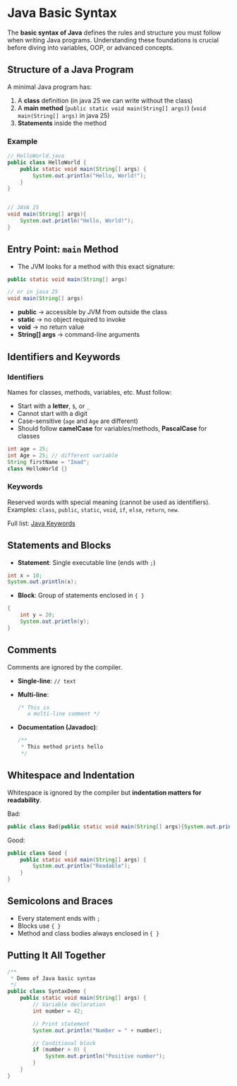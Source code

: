 # Java Basic Syntax

The **basic syntax of Java** defines the rules and structure you must follow when writing Java programs. Understanding these foundations is crucial before diving into variables, OOP, or advanced concepts.

## Structure of a Java Program

A minimal Java program has:

1. A **class** definition (in java 25 we can write without the class)
2. A **main method** (`public static void main(String[] args)`) (`void main(String[] args)` in java 25)
3. **Statements** inside the method

### Example

```java
// HelloWorld.java
public class HelloWorld {
    public static void main(String[] args) {
        System.out.println("Hello, World!");
    }
}


// JAVA 25
void main(String[] args){
    System.out.println("Hello, World!");
}
````

## Entry Point: `main` Method

* The JVM looks for a method with this exact signature:

```java
public static void main(String[] args)

// or in java 25 
void main(String[] args)
```

* **public** → accessible by JVM from outside the class
* **static** → no object required to invoke
* **void** → no return value
* **String\[] args** → command-line arguments

## Identifiers and Keywords

### Identifiers

Names for classes, methods, variables, etc. Must follow:

* Start with a **letter**, `$`, or `_`
* Cannot start with a digit
* Case-sensitive (`age` and `Age` are different)
* Should follow **camelCase** for variables/methods, **PascalCase** for classes

```java
int age = 25;
int Age = 25; // different variable
String firstName = "Imad";
class HelloWorld {}
```

### Keywords

Reserved words with special meaning (cannot be used as identifiers).
Examples: `class`, `public`, `static`, `void`, `if`, `else`, `return`, `new`.

Full list: [Java Keywords](https://docs.oracle.com/javase/tutorial/java/nutsandbolts/_keywords.html)

## Statements and Blocks

* **Statement**: Single executable line (ends with `;`)

```java
int x = 10;
System.out.println(x);
```

* **Block**: Group of statements enclosed in `{ }`

```java
{
    int y = 20;
    System.out.println(y);
}
```

## Comments

Comments are ignored by the compiler.

* **Single-line**: `// text`
* **Multi-line**:

  ```java
  /* This is
     a multi-line comment */
  ```
* **Documentation (Javadoc)**:

  ```java
  /**
   * This method prints hello
   */
  ```

## Whitespace and Indentation

Whitespace is ignored by the compiler but **indentation matters for readability**.

Bad:

```java
public class Bad{public static void main(String[] args){System.out.println("Ugly");}}
```

Good:

```java
public class Good {
    public static void main(String[] args) {
        System.out.println("Readable");
    }
}
```

## Semicolons and Braces

* Every statement ends with `;`
* Blocks use `{ }`
* Method and class bodies always enclosed in `{ }`

## Putting It All Together

```java
/**
 * Demo of Java basic syntax
 */
public class SyntaxDemo {
    public static void main(String[] args) {
        // Variable declaration
        int number = 42;  

        // Print statement
        System.out.println("Number = " + number);

        // Conditional block
        if (number > 0) {
            System.out.println("Positive number");
        }
    }
}
```